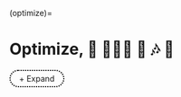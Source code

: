 (optimize)=
# Optimize, 🏇 🧘🏾‍♀️ 🪺 🎶 🛌


<style>
  /* Apply styles only to elements with the custom class */
  .custom-details summary {
    list-style: none;  /* Remove default dropdown triangle */
    cursor: pointer;
    font-weight: normal; /* Normal text weight */
    display: inline-block;
    padding: 5px 15px;
    border: 2px dotted black; /* Dotted circle */
    border-radius: 20px; /* Make it rounded */
    text-align: center;
    transition: color 0.3s ease-in-out; /* Smooth transition */
  }

  .custom-details summary:hover {
    color: lightgray; /* Change text color on hover */
  }

  .custom-details summary::-webkit-details-marker {
    display: none; /* Remove marker in WebKit (Chrome, Safari) */
  }
</style>

<details class="custom-details">
  <summary>+ Expand</summary>
  <iframe src="https://www.nobelprize.org/uploads/2024/12/hassabis-lecture.pdf" width="100%" height="1000px" style="borders:none"></iframe>
  <blockquote style="border-left: 4px solid #ccc; padding-left: 10px; color: #555;">
     <em>
<details>
    <summary></summary>
    <ol start="2">
        <li>NYU</li>
        <li>GTPCI</li>
        <li>Mentor</li>
        <li>Epi</li>
        <li>NIA</li>
        <li value="7">Taxes</li>
        <li><a href="https://www.youtube.com/watch?v=FdD75q6erHw">Kemi</a></li>
    </ol>
</details>
    </em>
   <p>--<a href="https://www.foxnews.com/politics/white-house-pulling-gen-milleys-security-detail-clearance-panel-may-face-demotion-retirement.amp"> Fox News</a></p>

 </blockquote>
</details>

<script>
  document.addEventListener("DOMContentLoaded", function() {
    const details = document.querySelector(".custom-details");
    const summary = details.querySelector("summary");

    details.addEventListener("toggle", function() {
      summary.textContent = details.open ? "- Collapse" : "+ Expand";
    });
  });
</script>

<p></p>
<p></p>




```{bibliography}
```


